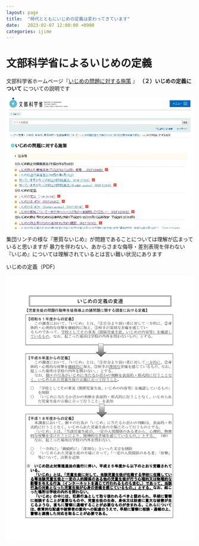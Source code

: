 ```yaml
---
layout: page
title:  "時代とともにいじめの定義は変わってきています"
date:   2023-02-07 12:00:00 +0900
categories: ijime
---
```

# 文部科学省によるいじめの定義

文部科学省ホームページ『[いじめの問題に対する施策](https://www.mext.go.jp/a_menu/shotou/seitoshidou/1302904.htm)
』 **（２）いじめの定義について** についての説明です

![文部科学省ホームページ](/assets/images/2023-02-07-001.jpg)


集団リンチの様な『悪質ないじめ』が問題であることについては理解が広まっていると思いますが
暴力を伴わない、あからさまな侮辱・差別表現を伴わない『いじめ』については理解されているとは言い難い状況にあります

いじめの定義（PDF）

![いじめの定義](/assets/images/2023-02-07-002.jpg)
